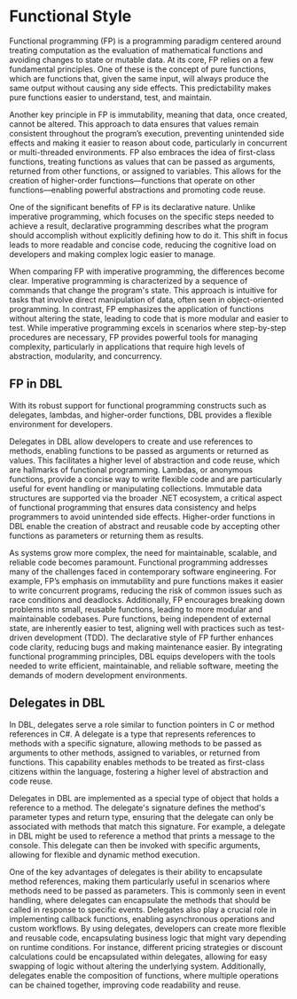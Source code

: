 # Functional Style

Functional programming (FP) is a programming paradigm centered around treating computation as the evaluation of mathematical functions and avoiding changes to state or mutable data. At its core, FP relies on a few fundamental principles. One of these is the concept of pure functions, which are functions that, given the same input, will always produce the same output without causing any side effects. This predictability makes pure functions easier to understand, test, and maintain.

Another key principle in FP is immutability, meaning that data, once created, cannot be altered. This approach to data ensures that values remain consistent throughout the program’s execution, preventing unintended side effects and making it easier to reason about code, particularly in concurrent or multi-threaded environments. FP also embraces the idea of first-class functions, treating functions as values that can be passed as arguments, returned from other functions, or assigned to variables. This allows for the creation of higher-order functions—functions that operate on other functions—enabling powerful abstractions and promoting code reuse.

One of the significant benefits of FP is its declarative nature. Unlike imperative programming, which focuses on the specific steps needed to achieve a result, declarative programming describes what the program should accomplish without explicitly defining how to do it. This shift in focus leads to more readable and concise code, reducing the cognitive load on developers and making complex logic easier to manage.

When comparing FP with imperative programming, the differences become clear. Imperative programming is characterized by a sequence of commands that change the program's state. This approach is intuitive for tasks that involve direct manipulation of data, often seen in object-oriented programming. In contrast, FP emphasizes the application of functions without altering the state, leading to code that is more modular and easier to test. While imperative programming excels in scenarios where step-by-step procedures are necessary, FP provides powerful tools for managing complexity, particularly in applications that require high levels of abstraction, modularity, and concurrency.

## FP in DBL

With its robust support for functional programming constructs such as delegates, lambdas, and higher-order functions, DBL provides a flexible environment for developers. 

Delegates in DBL allow developers to create and use references to methods, enabling functions to be passed as arguments or returned as values. This facilitates a higher level of abstraction and code reuse, which are hallmarks of functional programming. Lambdas, or anonymous functions, provide a concise way to write flexible code and are particularly useful for event handling or manipulating collections. Immutable data structures are supported via the broader .NET ecosystem, a critical aspect of functional programming that ensures data consistency and helps programmers to avoid unintended side effects. Higher-order functions in DBL enable the creation of abstract and reusable code by accepting other functions as parameters or returning them as results.

As systems grow more complex, the need for maintainable, scalable, and reliable code becomes paramount. Functional programming addresses many of the challenges faced in contemporary software engineering. For example, FP’s emphasis on immutability and pure functions makes it easier to write concurrent programs, reducing the risk of common issues such as race conditions and deadlocks. Additionally, FP encourages breaking down problems into small, reusable functions, leading to more modular and maintainable codebases. Pure functions, being independent of external state, are inherently easier to test, aligning well with practices such as test-driven development (TDD). The declarative style of FP further enhances code clarity, reducing bugs and making maintenance easier. By integrating functional programming principles, DBL equips developers with the tools needed to write efficient, maintainable, and reliable software, meeting the demands of modern development environments.

## Delegates in DBL

In DBL, delegates serve a role similar to function pointers in C or method references in C#. A delegate is a type that represents references to methods with a specific signature, allowing methods to be passed as arguments to other methods, assigned to variables, or returned from functions. This capability enables methods to be treated as first-class citizens within the language, fostering a higher level of abstraction and code reuse.

Delegates in DBL are implemented as a special type of object that holds a reference to a method. The delegate's signature defines the method's parameter types and return type, ensuring that the delegate can only be associated with methods that match this signature. For example, a delegate in DBL might be used to reference a method that prints a message to the console. This delegate can then be invoked with specific arguments, allowing for flexible and dynamic method execution.

One of the key advantages of delegates is their ability to encapsulate method references, making them particularly useful in scenarios where methods need to be passed as parameters. This is commonly seen in event handling, where delegates can encapsulate the methods that should be called in response to specific events. Delegates also play a crucial role in implementing callback functions, enabling asynchronous operations and custom workflows. By using delegates, developers can create more flexible and reusable code, encapsulating business logic that might vary depending on runtime conditions. For instance, different pricing strategies or discount calculations could be encapsulated within delegates, allowing for easy swapping of logic without altering the underlying system. Additionally, delegates enable the composition of functions, where multiple operations can be chained together, improving code readability and reuse.
